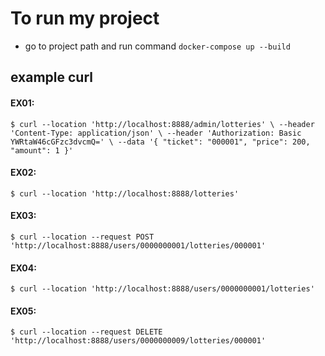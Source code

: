 # To run my project

- go to project path and run command `docker-compose up --build`

## example curl

#### EX01:

`
$ curl --location 'http://localhost:8888/admin/lotteries' \
--header 'Content-Type: application/json' \
--header 'Authorization: Basic YWRtaW46cGFzc3dvcmQ=' \
--data '{
"ticket": "000001",
"price": 200,
"amount": 1
}'
`

#### EX02:

`
$ curl --location 'http://localhost:8888/lotteries'
`

#### EX03:

`
$ curl --location --request POST 'http://localhost:8888/users/0000000001/lotteries/000001'
`

#### EX04:

`
$ curl --location 'http://localhost:8888/users/0000000001/lotteries'
`

#### EX05:

`
$ curl --location --request DELETE 'http://localhost:8888/users/0000000009/lotteries/000001'
`